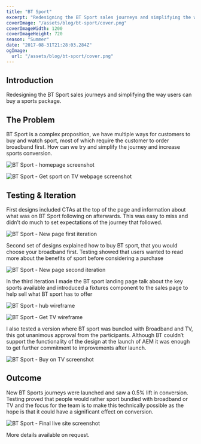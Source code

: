 ```yaml
---
title: "BT Sport"
excerpt: "Redesigning the BT Sport sales journeys and simplifying the way users can buy a sports package."
coverImage: "/assets/blog/bt-sport/cover.png"
coverImageWidth: 1200
coverImageHeight: 720
season: "Summer"
date: "2017-08-31T21:28:03.284Z"
ogImage:
  url: "/assets/blog/bt-sport/cover.png"
---
```


## Introduction

Redesigning the BT Sport sales journeys and simplifying the way users can buy a sports package.

## The Problem

BT Sport is a complex proposition, we have multiple ways for customers to buy and watch sport, most of which require the customer to order broadband first. How can we try and simplify the journey and increase sports conversion.

![BT Sport - homepage screenshot](/assets/blog/bt-sport/old-bt-sport-home.jpg|1200|1888|double)

![BT Sport - Get sport on TV webpage screenshot](/assets/blog/bt-sport/old-bt-get-sport-on-tv.jpg|1200|1576|double)

## Testing & Iteration

First designs included CTAs at the top of the page and information about what was on BT Sport following on afterwards. This was easy to miss and didn’t do much to set expectations of the journey that followed.

![BT Sport - New page first iteration](/assets/blog/bt-sport/sport-buytv-first.jpg|1200|1810|single)

Second set of designs explained how to buy BT sport, that you would choose your broadband first. Testing showed that users wanted to read more about the benefits of sport before considering a purchase

![BT Sport - New page second iteration](/assets/blog/bt-sport/sport-buytv-second.jpg|1200|2241|single)

In the third iteration I made the BT sport landing page talk about the key sports available and introduced a fixtures component to the sales page to help sell what BT sport has to offer

![BT Sport - hub wireframe](/assets/blog/bt-sport/sport-hub-wireframe.jpg|1200|2265|double)

![BT Sport - Get TV wireframe](/assets/blog/bt-sport/sport-buytv-wireframe.jpg|1200|2130|double)

I also tested a version where BT sport was bundled with Broadband and TV, this got unanimous approval from the participants. Although BT couldn’t support the functionality of the design at the launch of AEM it was enough to get further commitment to improvements after launch.

![BT Sport - Buy on TV screenshot](/assets/blog/bt-sport/sport-buytv-bundle.jpg|1200|1975|single)

## Outcome

New BT Sports journeys were launched and saw a 0.5% lift in conversion. Testing proved that people would rather sport bundled with broadband or TV and the focus for the team is to make this technically possible as the hope is that it could have a significant effect on conversion.

![BT Sport - Final live site screenshot](/assets/blog/bt-sport/live-buytv-bt-sport.jpg|1200|1541|single)

More details available on request.

</div>
